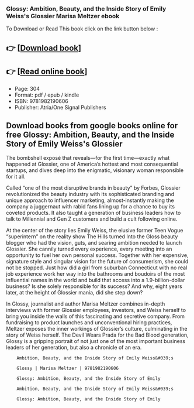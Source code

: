 ### Glossy: Ambition, Beauty, and the Inside Story of Emily Weiss's Glossier Marisa Meltzer ebook

To Download or Read This book click on the link button below :

## 👉  [**[Download book](http://ebooksharez.info/download.php?group=book&from=github.com&id=681847&lnk=1079 "Download book")**]

## 👉  [**[Read online book](http://ebooksharez.info/download.php?group=book&from=github.com&id=681847&lnk=1079 "Read online book")**]


* Page: 304
* Format: pdf / epub / kindle
* ISBN: 9781982190606
* Publisher: Atria/One Signal Publishers



## Download books from google books online for free Glossy: Ambition, Beauty, and the Inside Story of Emily Weiss's Glossier



The bombshell exposé that reveals—for the first time—exactly what happened at Glossier, one of America’s hottest and most consequential startups, and dives deep into the enigmatic, visionary woman responsible for it all.

 Called “one of the most disruptive brands in beauty” by Forbes, Glossier revolutionized the beauty industry with its sophisticated branding and unique approach to influencer marketing, almost-instantly making the company a juggernaut with rabid fans lining up for a chance to buy its coveted products. It also taught a generation of business leaders how to talk to Millennial and Gen Z customers and build a cult following online.

 At the center of the story lies Emily Weiss, the elusive former Teen Vogue “superintern” on the reality show The Hills turned Into the Gloss beauty blogger who had the vision, guts, and searing ambition needed to launch Glossier. She cannily turned every experience, every meeting into an opportunity to fuel her own personal success. Together with her expensive, signature style and singular vision for the future of consumerism, she could not be stopped. Just how did a girl from suburban Connecticut with no real job experience work her way into the bathrooms and boudoirs of the most influential names in the world and build that access into a 1.9-billion-dollar business? Is she solely responsible for its success? And why, eight years later, at the height of Glossier mania, did she step down?

 In Glossy, journalist and author Marisa Meltzer combines in-depth interviews with former Glossier employees, investors, and Weiss herself to bring you inside the walls of this fascinating and secretive company. From fundraising to product launches and unconventional hiring practices, Meltzer exposes the inner workings of Glossier’s culture, culminating in the story of Weiss herself. The Devil Wears Prada for the Bad Blood generation, Glossy is a gripping portrait of not just one of the most important business leaders of her generation, but also a chronicle of an era.


        Ambition, Beauty, and the Inside Story of Emily Weiss&#039;s
        
        Glossy | Marisa Meltzer | 9781982190606
        
        Glossy: Ambition, Beauty, and the Inside Story of Emily
        
        Ambition, Beauty, and the Inside Story of Emily Weiss&#039;s
        
        Glossy: Ambition, Beauty, and the Inside Story of Emily
        
    




